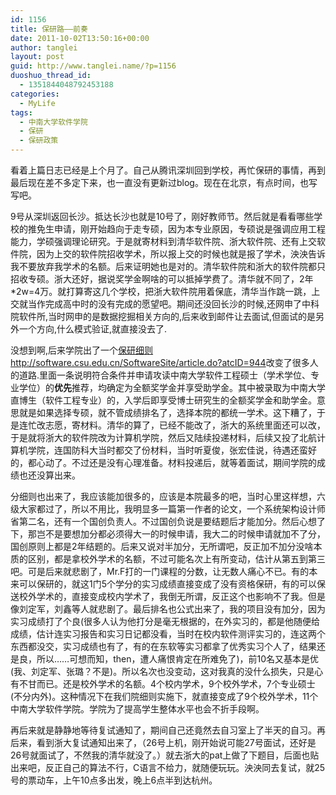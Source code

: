 ```yaml
---
id: 1156
title: 保研路——前奏
date: 2011-10-02T13:50:16+00:00
author: tanglei
layout: post
guid: http://www.tanglei.name/?p=1156
duoshuo_thread_id:
  - 1351844048792453188
categories:
  - MyLife
tags:
  - 中南大学软件学院
  - 保研
  - 保研政策
---
```

看着上篇日志已经是上个月了。自己从腾讯深圳回到学校，再忙保研的事情，再到最后现在差不多定下来，也一直没有更新过blog。现在在北京，有点时间，也写写吧。

9号从深圳返回长沙。抵达长沙也就是10号了，刚好教师节。然后就是看看哪些学校的推免生申请，刚开始趋向于走专硕，因为本专业原因，专硕说是强调应用工程能力，学硕强调理论研究。于是就寄材料到清华软件院、浙大软件院、还有上交软件院，因为上交的软件院招收学术，所以报上交的时候也就是报了学术，泱泱告诉我不要放弃我学术的名额。后来证明她也是对的。清华软件院和浙大的软件院都只招收专硕。浙大还好，据说奖学金啊啥的可以抵掉学费了。清华就不同了，2年*2w=4万。就打算寄这几个学校，把浙大软件院用着保底，清华当作跳一跳，上交就当作完成高中时的没有完成的愿望吧。期间还没回长沙的时候,还网申了中科院软件所,当时网申的是数据挖掘相关方向的,后来收到邮件让去面试,但面试的是另外一个方向,什么模式验证,就直接没去了.

没想到啊,后来学院出了一个[保研细则](http://software.csu.edu.cn/SoftwareSite/article.do?atcID=944)<http://software.csu.edu.cn/SoftwareSite/article.do?atcID=944>改变了很多人的道路.里面一条说明符合条件并申请攻读中南大学软件工程硕士（学术学位、专业学位）的**优先**推荐，均确定为全额奖学金并享受助学金。其中被录取为中南大学直博生（软件工程专业）的，入学后即享受博士研究生的全额奖学金和助学金。意思就是如果选择专硕，就不管成绩排名了，选择本院的都统一学术。这下糟了，于是连忙改志愿，寄材料。清华的算了，已经不能改了，浙大的系统里面还可以改，于是就将浙大的软件院改为计算机学院，然后又陆续投递材料，后续又投了北航计算机学院，连国防科大当时都交了份材料，当时听夏俊，张宏佳说，待遇还蛮好的，都心动了。不过还是没有心理准备。材料投递后，就等着面试，期间学院的成绩也还没算出来。

分细则也出来了，我应该能加很多的，应该是本院最多的吧，当时心里这样想，六级大家都过了，所以不用比，我明显多一篇第一作者的论文，一个系统架构设计师省第二名，还有一个国创负责人。不过国创负说是要结题后才能加分。然后心想了下，那岂不是要想加分都必须得大一的时候申请，我大二的时候申请就加不了分，国创原则上都是2年结题的。后来又说对半加分，无所谓吧，反正加不加分没啥本质的区别，都是拿校外学术的名额，不过可能名次上有所变动，估计从第五到第三吧。可是后来就悲剧了，Mr.F打的一门课程的分数，让无数人痛心不已。有的本来可以保研的，就这1门5个学分的实习成绩直接变成了没有资格保研，有的可以保送校外学术的，直接变成校内学术了，我倒无所谓，反正这个也影响不了我。但是像刘定军，刘鑫等人就悲剧了。最后排名也公式出来了，我的项目没有加分，因为实习成绩打了个良(很多人认为他打分是毫无根据的，在外实习的，都是他随便给成绩，估计连实习报告和实习日记都没看，当时在校内软件测评实习的，连这两个东西都没交，实习成绩也有了，有的在东软等实习都拿了优秀实习个人了，结果还是良，所以……可想而知，then，遭人痛恨肯定在所难免了)，前10名又基本是优(我、刘定军、张璐？不是)。所以名次也没变动，这对我真的没什么损失，只是心有不甘而已。还是校外学术的名额。4个校内学术，9个校外学术，7个专业硕士(不分内外)。这种情况下在我们院细则实施下，就直接变成了9个校外学术，11个中南大学软件学院。学院为了提高学生整体水平也会不折手段啊。

再后来就是静静地等待复试通知了，期间自己还竟然去自习室上了半天的自习。再后来，看到浙大复试通知出来了，（26号上机，刚开始说可能27号面试，还好是26号就面试了，不然我的清华就没了。）就去浙大的pat上做了下题目，后面也贴出来吧，反正自己的算法不行，C语言不给力，就随便玩玩。泱泱同去复试，就25号的票动车，上午10点多出发，晚上6点半到达杭州。
